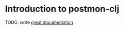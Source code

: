 # Introduction to postmon-clj

TODO: write [great documentation](http://jacobian.org/writing/great-documentation/what-to-write/)
